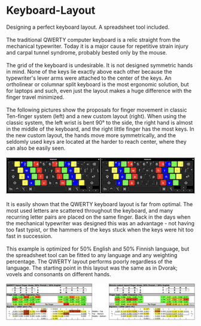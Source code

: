 # Keyboard-Layout
Designing a perfect keyboard layout. A spreadsheet tool included. <br>
<br>
The traditional QWERTY computer keyboard is a relic straight from the mechanical typewriter. Today it is a major cause for repetitive strain injury and carpal tunnel syndrome, probably bested only by the mouse. <br>
<br>
The grid of the keyboard is undesirable. It is not designed symmetric hands in mind. None of the keys lie exactly above each other because the typewriter's lever arms were attached to the center of the keys. An ortholinear or columnar split keyboard is the most ergonomic solution, but for laptops and such, even just the layout makes a huge difference with the finger travel minimized. <br>
<br>
The following pictures show the proposals for finger movement in classic Ten-finger system (left) and a new custom layout (right). When using the classic system, the left wrist is bent 90° to the side, the right hand is almost in the middle of the keyboard, and the right little finger has the most keys. In the new custom layout, the hands move more symmetrically, and the seldomly used keys are located at the harder to reach center, where they can also be easily seen.<br>
<br>
![Example](Finger_positioning.png) <br>
<br>
It is easily shown that the QWERTY keyboard layout is far from optimal. The most used letters are scattered throughout the keyboard, and many recurring letter pairs are placed on the same finger. Back in the days when the mechanical typewriter was designed this was an advantage - not having too fast typist, or the hammers of the keys stuck when the keys were hit too fast in succession. <br>
<br>
This example is optimized for 50% English and 50% Finnish language, but the spreadsheet tool can be fitted to any language and any weighting percentage. The QWERTY layout performs poorly regardless of the language. The starting point in this layout was the same as in Dvorak; vovels and consonants on different hands. <br>
<br>
![Example](Finger_stress_example.png) <br>
<br>




